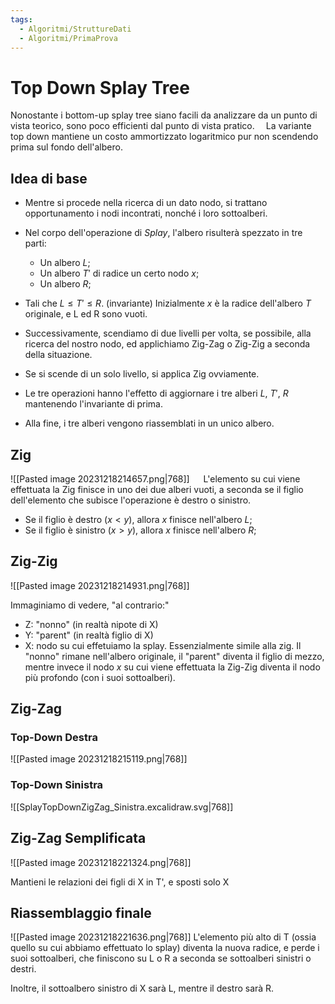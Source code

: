 ```yaml
---
tags:
  - Algoritmi/StruttureDati
  - Algoritmi/PrimaProva
---
```

# Top Down Splay Tree

Nonostante i bottom-up splay tree siano facili da analizzare da un punto di vista teorico, sono poco efficienti dal punto di vista pratico. 
La variante top down mantiene un costo ammortizzato logaritmico pur non scendendo prima sul fondo dell'albero. 
 
## Idea di base

- Mentre si procede nella ricerca di un dato nodo, si trattano opportunamento i nodi incontrati, nonché i loro sottoalberi.
- Nel corpo dell'operazione di $Splay$, l'albero risulterà spezzato in tre parti:
	- Un albero $L$;
	- Un albero $T'$ di radice un certo nodo $x$;
	- Un albero $R$;
- Tali che $L\leq T'\leq R$. (invariante)
Inizialmente $x$ è la radice dell'albero $T$ originale, e L ed R sono vuoti. 

- Successivamente, scendiamo di due livelli per volta, se possibile, alla ricerca del nostro nodo, ed applichiamo Zig-Zag o Zig-Zig a seconda della situazione.
- Se si scende di un solo livello, si applica Zig ovviamente.
  

- Le tre operazioni hanno l'effetto di aggiornare i tre alberi $L$, $T'$, $R$ mantenendo l'invariante di prima.
- Alla fine, i tre alberi vengono riassemblati in un unico albero. 


## Zig
![[Pasted image 20231218214657.png|768]]
 
L'elemento su cui viene effettuata la Zig finisce in uno dei due alberi vuoti, a seconda se il figlio dell'elemento che subisce l'operazione è destro o sinistro.
- Se il figlio è destro ($x<y$), allora $x$ finisce nell'albero $L$;
- Se il figlio è sinistro ($x>y$), allora $x$ finisce nell'albero $R$;

## Zig-Zig

![[Pasted image 20231218214931.png|768]]

Immaginiamo di vedere, "al contrario:"
- Z: "nonno" (in realtà nipote di X)
- Y: "parent" (in realtà figlio di X)
- X: nodo su cui effetuiamo la splay.
Essenzialmente simile alla zig. Il "nonno" rimane nell'albero originale, il "parent" diventa il figlio di mezzo, mentre invece il nodo $x$ su cui viene effettuata la Zig-Zig diventa il nodo più profondo (con i suoi sottoalberi). 

## Zig-Zag
### Top-Down Destra

![[Pasted image 20231218215119.png|768]]

### Top-Down Sinistra

![[SplayTopDownZigZag_Sinistra.excalidraw.svg|768]]


## Zig-Zag Semplificata

![[Pasted image 20231218221324.png|768]]

Mantieni le relazioni dei figli di X in T', e sposti solo X

## Riassemblaggio finale

![[Pasted image 20231218221636.png|768]]
L'elemento più alto di T (ossia quello su cui abbiamo effettuato lo splay) diventa la nuova radice,  e perde i suoi sottoalberi, che finiscono su L o R a seconda se sottoalberi sinistri o destri. 

Inoltre, il sottoalbero sinistro di X sarà L, mentre il destro sarà R. 

